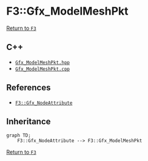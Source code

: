 # F3::Gfx_ModelMeshPkt

[Return to `F3`](/docs/F3.md)

## C++

- [`Gfx_ModelMeshPkt.hpp`](/c++/include/Gfx_ModelMeshPkt.hpp)
- [`Gfx_ModelMeshPkt.cpp`](/c++/source/Gfx_ModelMeshPkt.cpp)

## References

- [`F3::Gfx_NodeAttribute`](/docs/F3/Gfx_NodeAttribute.md)

## Inheritance

```mermaid
graph TD;
    F3::Gfx_NodeAttribute --> F3::Gfx_ModelMeshPkt
```

[Return to `F3`](/docs/F3.md)